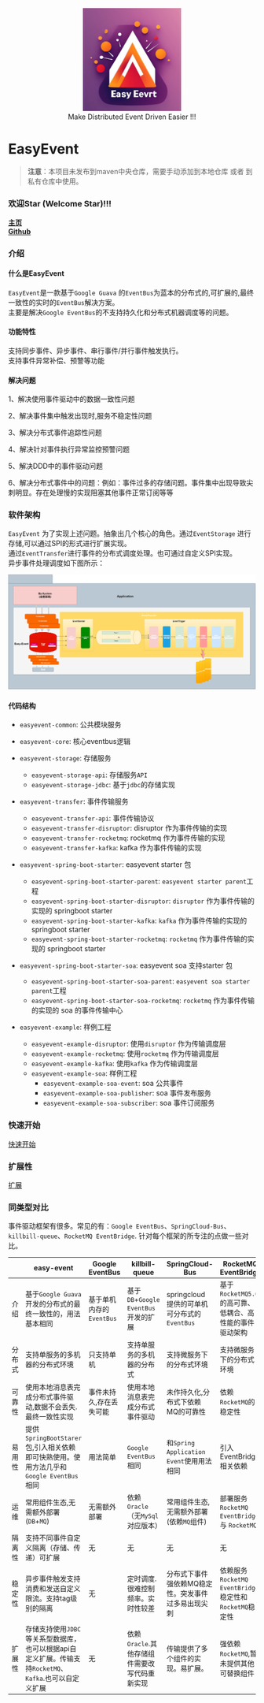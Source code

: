 <div align=center><img src="/doc/image/logo.png" width="200"/></div>

<div align=center> Make Distributed Event Driven Easier !!! </div>

# EasyEvent

> **注意**：本项目未发布到maven中央仓库，需要手动添加到本地仓库 或者 到私有仓库中使用。

### 欢迎Star (Welcome Star)!!!

**[主页](https://svnlab.github.io/)** \
**[Github](https://github.com/openquartz/easy-event)**

### 介绍

#### 什么是EasyEvent

`EasyEvent`是一款基于`Google Guava` 的`EventBus`为蓝本的分布式的,可扩展的,最终一致性的实时的`EventBus`解决方案。\
主要是解决`Google EventBus`的不支持持久化和分布式机器调度等的问题。

#### 功能特性

支持同步事件、异步事件、串行事件/并行事件触发执行。\
支持事件异常补偿、预警等功能

#### 解决问题

1、解决使用事件驱动中的数据一致性问题

2、解决事件集中触发出现时,服务不稳定性问题

3、解决分布式事件追踪性问题

4、解决针对事件执行异常监控预警问题

5、解决DDD中的事件驱动问题

6、解决分布式事件中的问题：例如：事件过多的存储问题。事件集中出现导致尖刺明显。存在处理慢的实现阻塞其他事件正常订阅等等

### 软件架构

`EasyEvent` 为了实现上述问题。抽象出几个核心的角色。通过`EventStorage` 进行存储,可以通过SPI的形式进行扩展实现。\
通过`EventTransfer`进行事件的分布式调度处理。也可通过自定义SPI实现。\
异步事件处理调度如下图所示：

![EasyEvent异步事件处理流程示意图](./doc/image/EasyEvent.png)

#### 代码结构

- `easyevent-common`: 公共模块服务

- `easyevent-core`: 核心eventbus逻辑

- `easyevent-storage`: 存储服务
    - `easyevent-storage-api`: 存储服务`API`
    - `easyevent-storage-jdbc`: 基于`jdbc`的存储实现

- `easyevent-transfer`: 事件传输服务
    - `easyevent-transfer-api`: 事件传输协议
    - `easyevent-transfer-disruptor`: disruptor 作为事件传输的实现
    - `easyevent-transfer-rocketmq`: rocketmq 作为事件传输的实现
    - `easyevent-transfer-kafka`: kafka 作为事件传输的实现

- `easyevent-spring-boot-starter`: easyevent starter 包
    - `easyevent-spring-boot-starter-parent`: `easyevent starter parent`工程
    - `easyevent-spring-boot-starter-disruptor`: `disruptor` 作为事件传输的实现的 springboot starter
    - `easyevent-spring-boot-starter-kafka`: `kafka` 作为事件传输的实现的 springboot starter
    - `easyevent-spring-boot-starter-rocketmq`: `rocketmq` 作为事件传输的实现的 springboot starter

- `easyevent-spring-boot-starter-soa`: easyevent soa 支持starter 包
    - `easyevent-spring-boot-starter-soa-parent`: `easyevent soa starter parent`工程
    - `easyevent-spring-boot-starter-soa-rocketmq`: `rocketmq` 作为事件传输的实现的 soa 的事件传输中心

- `easyevent-example`: 样例工程
    - `easyevent-example-disruptor`: 使用`disruptor` 作为传输调度层
    - `easyevent-example-rocketmq`: 使用`rocketmq` 作为传输调度层
    - `easyevent-example-kafka`: 使用`kafka` 作为传输调度层
    - `easyevent-example-soa`: 样例工程
        - `easyevent-example-soa-event`: soa 公共事件
        - `easyevent-example-soa-publisher`: soa 事件发布服务
        - `easyevent-example-soa-subscriber`: soa 事件订阅服务

### 快速开始

[快速开始](doc/QuickStart.md)

### 扩展性

[扩展](doc/Extend.md)

### 同类型对比

事件驱动框架有很多。常见的有：`Google EventBus`、`SpringCloud-Bus`、`killbill-queue`、`RocketMQ EventBridge`.
针对每个框架的所专注的点做一些对比。

|     | easy-event                                                        | Google EventBus    | killbill-queue                | SpringCloud-Bus                   | RocketMQ EventBridge                          |
|-----|-------------------------------------------------------------------|--------------------|-------------------------------|-----------------------------------|-----------------------------------------------|
| 介绍  | 基于`Google Guava`开发的分布式的最终一致性的，用法基本相同                              | 基于单机内存的 `EventBus` | 基于`DB`+`Google EventBus`开发的扩展 | springcloud 提供的可单机可分布式的`EventBus` | 基于`RocketMQ5.0`的高可靠、低耦合、高性能的事件驱动架构            |
| 分布式 | 支持单服务的多机器的分布式环境                                                   | 只支持单机              | 支持单服务的多机器的分布式                 | 支持微服务下的分布式环境                      | 支持微服务下的分布式环境                                  | 
| 可靠性 | 使用本地消息表完成分布式事件驱动,数据不会丢失.最终一致性实现                                   | 事件未持久,存在丢失可能       | 使用本地消息表完成分布式事件驱动              | 未作持久化,分布式下依赖 MQ的可靠性               | 依赖`RocketMQ`的稳定性                              |
| 易用性 | 提供`SpringBootStarer`包,引入相关依赖即可快熟使用。使用方法几乎和`Google EventBus` 相同    | 用法简单               | `Google EventBus` 相同          | 和`Spring Application Event`使用用法相同 | 引入EventBridge相关依赖                             |
| 运维  | 常用组件生态,无需额外部署(`DB`+`MQ`)                                          | 无需额外部署             | 依赖`Oracle`（无`MySql`对应版本）      | 常用组件生态,无需额外部署(依赖`MQ`组件)           | 部署服务`RocketMQ EventBridge` 与 `RocketMQ`       |
| 隔离性 | 支持不同事件自定义隔离（存储、传递）可扩展                                             | 无                  | 无                             | 无                                 | 无                                             |
| 稳定性 | 异步事件触发支持消费和发送自定义限流。支持tag级别的隔离                                     | 无                  | 定时调度.很难控制频率。实时性较差             | 分布式下事件强依赖MQ稳定性。突发事件过多易出现尖刺        | 依赖服务 `RocketMQ EventBridge` 稳定性和`RocketMQ`稳定性 |
| 扩展性 | 存储支持使用`JDBC`等关系型数据库，也可以根据api自定义扩展。传输支持`RocketMQ`、`Kafka`.也可以自定义扩展 | 无                  | 依赖`Oracle`.其他存储组件需要改写代码重新实现   | 传输提供了多个组件的实现。易扩展。                 | 强依赖`RocketMQ`,暂未提供其他可替换组件                     |


